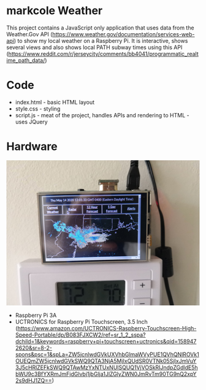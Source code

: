 # markcole Weather

This project contains a JavaScript only application that uses data from the Weather.Gov API (https://www.weather.gov/documentation/services-web-api) to show my local weather on a Raspberry Pi. It is interactive, shows several views and also shows local PATH subway times using this API (https://www.reddit.com/r/jerseycity/comments/bb4041/programmatic_realtime_path_data/)

# Code

 * index.html - basic HTML layout
 * style.css - styling
 * script.js - meat of the project, handles APIs and rendering to HTML - uses JQuery

# Hardware

![Weather App on Pi](example.jpg?raw=true "Weather App on Pi")


 * Raspberry Pi 3A
 * UCTRONICS for Raspberry Pi Touchscreen, 3.5 Inch (https://www.amazon.com/UCTRONICS-Raspberry-Touchscreen-High-Speed-Portable/dp/B083FJXCW2/ref=sr_1_2_sspa?dchild=1&keywords=raspberry+pi+touchscreen+uctronics&qid=1589472620&sr=8-2-spons&psc=1&spLa=ZW5jcnlwdGVkUXVhbGlmaWVyPUE1QVhQNlROVk1OUEQmZW5jcnlwdGVkSWQ9QTA3NjA5MjIxQUdSR0VTNk05SjIxJmVuY3J5cHRlZEFkSWQ9QTAwMzYxNTUxNUlSQUQ1VjVOSkRIJndpZGdldE5hbWU9c3BfYXRmJmFjdGlvbj1jbGlja1JlZGlyZWN0JmRvTm90TG9nQ2xpY2s9dHJ1ZQ==)
